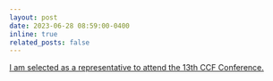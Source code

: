 ```yaml
---
layout: post
date: 2023-06-28 08:59:00-0400
inline: true
related_posts: false
---
```


<a href="https://www.ccf.org.cn/CCF_Board_Election_2023/hydb/2023-07-24/794555.shtml">I am selected as a representative to attend the 13th CCF Conference.</a>

